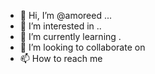 - 👋 Hi, I’m @amoreed ...
- 👀 I’m interested in ..
- 🌱 I’m currently learning .
- 💞️ I’m looking to collaborate on 
- 📫 How to reach me 

<!---
amoreed/amoreed is a ✨ special ✨ repository because its `README.md` (this file) appears on your GitHub profile.
You can click the Preview link to take a look at your changes.
--->
